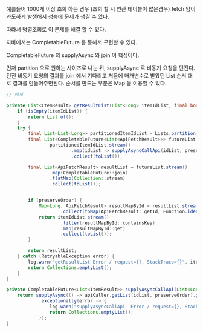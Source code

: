 예를들어 1000개 이상 조회 하는 경우 (조회 할 시 연관 테이블이 많은경우) fetch 양이 과도하게 발생해서 성능에 문제가 생길 수 있다.

따라서 병렬조회로 이 문제를 해결 할 수 있다.

자바에서는 CompletableFuture 를 통해서 구현할 수 있다.

CompletableFuture 의 supplyAsync 와 join 이 핵심이다. 

먼저 partition 으로 원하는 사이즈로 나눈 뒤, supplyAsync 로 비동기 요청을 던진다.
던진 비동기 요청의 결과를 join 에서 기다리고 처음에 매개변수로 받았던 List 순서 대로 결과를 만들어주면된다. 
순서를 만드는 부분은 Map 을 이용할 수 있다.




```java
// 예제 

private List<ItemResult> getResultList(List<Long> itemIdList, final boolean preserveOrder) {
    if (isEmpty(itemIdList)) {
        return List.of();
    }
    try {
        final List<List<Long>> partitionedItemIdList = Lists.partition(itemIdList, PARTITION_SIZE);
        final List<CompletableFuture<List<ApiFetchResult>>> futureList =
                partitionedItemIdList.stream()
                        .map(idList -> supplyAsyncCallApi(idList, preserveOrder))
                        .collect(toList());

        final List<ApiFetchResult> resultList = futureList.stream()
                .map(CompletableFuture::join)
                .flatMap(Collection::stream)
                .collect(toList());


        if (preserveOrder) {
            Map<Long, ApiFetchResult> resultMapById = resultList.stream()
                    .collect(toMap(ApiFetchResult::getId, Function.identity()));
            return itemIdList.stream()
                    .filter(resultMapById::containsKey)
                    .map(resultMapById::get)
                    .collect(toList());
        }

        return resultList;
    } catch (RetryableException error) {
        log.warn("getResultList Error / request={}, StackTrace={}", itemIdList, error);
        return Collections.emptyList();
    }
}

private CompletableFuture<List<ItemResult>> supplyAsyncCallApi(List<Long> idList, boolean preserveOrder) {
    return supplyAsync(() -> apiCaller.getList(idList, preserveOrder).getData())
            .exceptionally(error -> {
                log.warn("supplyAsyncCallApi  Error / request={}, StackTrace={}", idList, error);
                return Collections.emptyList();
            });
}

```
